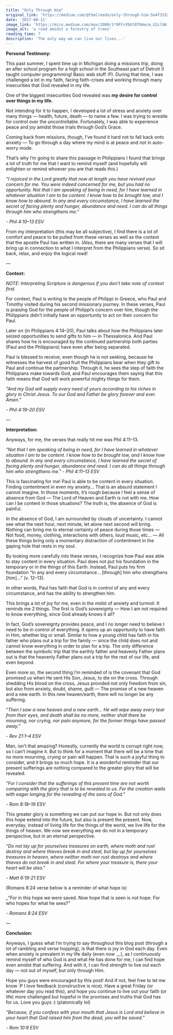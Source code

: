 ```yaml
---
title: "Only Through Him"
original_link: 'https://medium.com/@theCreedo/only-through-him-5e4f333203f1'
date: '2017-08-11'
image_link: 'https://miro.medium.com/max/2000/1*0FFcVbUt8TGHecm_G2cl9A.jpeg'
image_alt: 'a road amidst a forestry of trees'
reading_time: 7
description: 'The only way we can live our lives...'
---
```

**Personal Testimony:**

This past summer, I spent time up in Michigan doing a missions trip, doing an after school program for a high school in the Southeast part of Detroit (I taught computer programming! Basic web stuff :P). During that time, I was challenged a lot in my faith, facing faith-crises and working through many insecurities that God revealed in my life.

One of the biggest insecurities God revealed was **my desire for control over things in my life.**

Not intending for it to happen, I developed a lot of stress and anxiety over many things — health, future, death — to name a few. I was trying to wrestle for control over the uncontrollable. Fortunately, I was able to experience peace and joy amidst those trials through God’s Grace.

Coming back from missions, though, I’ve found it hard not to fall back onto anxiety — To go through a day where my mind is at peace and not in auto-worry mode.

That’s why I’m going to share this passage in Philippians I found that brings a lot of truth for me that I want to remind myself (and hopefully will enlighten or remind whoever you are that reads this.)

_“I rejoiced in the Lord greatly that now at length you have revived your concern for me. You were indeed concerned for me, but you had no opportunity. Not that I am speaking of being in need, for I have learned in whatever situation I am to be content. I know how to be brought low, and I know how to abound. In any and every circumstance, I have learned the secret of facing plenty and hunger, abundance and need. I can do all things through him who strengthens me."_

_- Phil 4:10–13 ESV_

From my interpretation (this may be all subjective), I find there is a lot of comfort and peace to be pulled from these verses as well as the context that the apostle Paul has written in. (Also, there are many verses that I will bring up in connection to what I interpret from the Philippians verse). So sit back, relax, and enjoy the logical read!

—

**Context:**

_NOTE: Interpreting Scripture is dangerous if you don’t take note of context first._

For context, Paul is writing to the people of Philippi in Greece, who Paul and Timothy visited during his second missionary journey. In these verses, Paul is praising God for the people of Philippi’s concern over him, though the Philippians didn’t initially have an opportunity to act on their concern for Paul.

Later on (in Philippians 4:14–20), Paul talks about how the Philippians later seized opportunities to send gifts to him — in Thessalonica. And Paul shares how he is encouraged by the continued partnership both parties (Paul and the Philippians) have even after being separated.

Paul is blessed to receive, even though he is not seeking, because he witnesses the harvest of good fruit the Philippians bear when they gift to Paul and continue the partnership. Through it, he sees the step of faith the Philippians make towards God, and Paul encourages them saying that this faith means that God will work powerful mighty things for them.

_"And my God will supply every need of yours according to his riches in glory in Christ Jesus. To our God and Father be glory forever and ever. Amen."_

_- Phil 4:19–20 ESV_

—

**Interpretation:**

Anyways, for me, the verses that really hit me was Phil 4:11–13.

_"Not that I am speaking of being in need, for I have learned in whatever situation I am to be content. I know how to be brought low, and I know how to abound. In any and every circumstance, I have learned the secret of facing plenty and hunger, abundance and need. I can do all things through him who strengthens me."_
_- Phil 4:11–13 ESV_

This is fascinating for me! Paul is able to be content in every situation. Finding contentment in even my anxiety... That is an absurd statement I cannot imagine. In those moments, it’s rough because I feel a sense of absence from God — The Lord of Heaven and Earth is not with me. How can I be content in those situations? The truth is, the absence of God is painful.

In the absence of God, I am surrounded by clouds of uncertainty. I cannot see what the next hour, next minute, let alone next second will bring. Nothing can bring me to eternal certainty of peace during those times — Not food, money, clothing, interactions with others, loud music, etc... — All these things bring only a momentary distraction of contentment in the gaping hole that rests in my soul.

By looking more carefully into these verses, I recognize how Paul was able to stay content in every situation. Paul does not put his foundation in the temporary or in the things of this Earth. Instead, Paul puts his firm foundation “In any and every circumstance... [through] him who strengthens [him]...” (v. 12–13).

In other words, Paul has faith that God is in control of any and every circumstance, and has the ability to strengthen him.

This brings a lot of joy for me, even in the midst of anxiety and turmoil. It reminds me 2 things. The first is God’s sovereignty — How I am not required to know everything, since God already knows it all?

In fact, God’s sovereignty provides peace, and I no longer need to believe I need to be in control of everything. It opens up an opportunity to have faith in Him, whether big or small. Similar to how a young child has faith in his father who plans out a trip for the family — since the child does not and cannot know everything in order to plan for a trip. The only difference between the symbolic trip that the earthly father and heavenly Father plans out is that the heavenly Father plans out a trip for the rest of our life, and even beyond.

Even more so, the second thing I’m reminded of is the covenant that God promised us when He sent His Son, Jesus, to die on the cross. Through shedding His blood on the cross, Jesus provided not only freedom from sin, but also from anxiety, doubt, shame, guilt — The promise of a new heaven and a new earth. In this new heaven/earth, there will no longer be any suffering.

_"Then I saw a new heaven and a new earth... He will wipe away every tear from their eyes, and death shall be no more, neither shall there be mourning, nor crying, nor pain anymore, for the former things have passed away.”_

_- Rev 21:1–4 ESV_

Man, isn’t that amazing? Honestly, currently the world is corrupt right now, so I can’t imagine it. But to think for a moment that there will be a time that no more mourning, crying or pain will happen. That is such a joyful thing to consider, and it brings so much hope. It is a wonderful reminder that our present sufferings are nothing compared to the greater glory that will be revealed.

_"For I consider that the sufferings of this present time are not worth comparing with the glory that is to be revealed to us. For the creation waits with eager longing for the revealing of the sons of God."_

_- Rom 8:18–19 ESV_

This greater glory is something we can put our hope in. But not only does this hope extend into the future, but also is present the present. Now, everyday, instead of living life for the things of the world, we live life for the things of heaven. We now see everything we do not in a temporary perspective, but in an eternal perspective.

_“Do not lay up for yourselves treasures on earth, where moth and rust destroy and where thieves break in and steal, but lay up for yourselves treasures in heaven, where neither moth nor rust destroys and where thieves do not break in and steal. For where your treasure is, there your heart will be also."_

_- Matt 6:19-21 ESV_

(Romans 8:24 verse below is a reminder of what hope is)

_"For in this hope we were saved. Now hope that is seen is not hope. For who hopes for what he sees?"

_- Romans 8:24 ESV_

—

**Conclusion:**

Anyways, I guess what I’m trying to say throughout this blog post (through a lot of rambling and verse hopping), is that there is joy in God each day. Even when anxiety is prevalent in my life daily (even now ._.), as I continuously remind myself of who God is and what He has done for me, I can find hope even amidst that suffering. And with it, I can find strength to live out each day — not out of myself, but only through Him.

Hope you guys were encouraged by this post! And if not, feel free to let me know :P I love feedback (constructive is nice). Have a great Friday (or whatever day you read this), and hope you continue to live out your faith (or life) more challenged but hopeful in the promises and truths that God has for us. Love you guys :) (platonically lol)

_“Because, if you confess with your mouth that Jesus is Lord and believe in your heart that God raised him from the dead, you will be saved.”_

_- Rom 10:9 ESV_